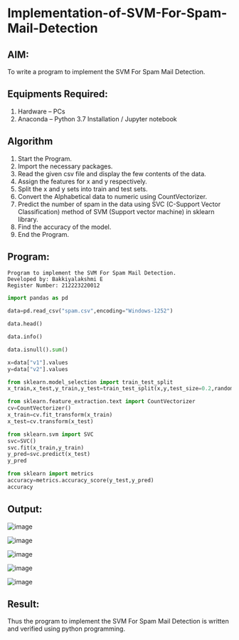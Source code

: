 # Implementation-of-SVM-For-Spam-Mail-Detection

## AIM:
To write a program to implement the SVM For Spam Mail Detection.

## Equipments Required:
1. Hardware – PCs
2. Anaconda – Python 3.7 Installation / Jupyter notebook

## Algorithm
1. Start the Program.
2. Import the necessary packages.
3. Read the given csv file and display the few contents of the data.
4. Assign the features for x and y respectively.
5. Split the x and y sets into train and test sets.
6. Convert the Alphabetical data to numeric using CountVectorizer.
7. Predict the number of spam in the data using SVC (C-Support Vector Classification) method of SVM (Support vector machine) in sklearn library.
8. Find the accuracy of the model.
9. End the Program.

## Program:
```
Program to implement the SVM For Spam Mail Detection.
Developed by: Bakkiyalakshmi E
Register Number: 212223220012
```
```python
import pandas as pd

data=pd.read_csv("spam.csv",encoding="Windows-1252")

data.head()

data.info()

data.isnull().sum()

x=data["v1"].values
y=data["v2"].values

from sklearn.model_selection import train_test_split
x_train,x_test,y_train,y_test=train_test_split(x,y,test_size=0.2,random_state=0)

from sklearn.feature_extraction.text import CountVectorizer
cv=CountVectorizer()
x_train=cv.fit_transform(x_train)
x_test=cv.transform(x_test)

from sklearn.svm import SVC
svc=SVC()
svc.fit(x_train,y_train)
y_pred=svc.predict(x_test)
y_pred

from sklearn import metrics
accuracy=metrics.accuracy_score(y_test,y_pred)
accuracy
```

## Output:
![image](https://github.com/user-attachments/assets/6f9b3d22-21e4-4ea5-afe2-494538d0cd80)

![image](https://github.com/user-attachments/assets/0889158a-6a7c-42c2-922b-6db0b6738678)

![image](https://github.com/user-attachments/assets/8a3cc5e7-e9b7-4f2f-a3f2-fa341493b3e9)

![image](https://github.com/user-attachments/assets/dfeeeee0-b0c6-4f5a-ae01-dcbdd366f833)

![image](https://github.com/user-attachments/assets/05883084-2bee-45e0-8f53-489116c54499)


## Result:
Thus the program to implement the SVM For Spam Mail Detection is written and verified using python programming.
